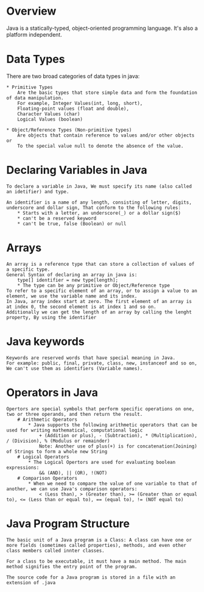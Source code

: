 # Overview
Java is a statically-typed, object-oriented programming language. It's also a platform independent.


# Data Types
There are two broad categories of data types in java:

    * Primitive Types
        Are the basic types that store simple data and form the foundation of data manipulation. 
        For example, Integer Values(int, long, short), 
        Floating-point values (float and double),
        Character Values (char)
        Logical Values (boolean)

    * Object/Reference Types (Non-primitive types)
        Are objects that contain reference to values and/or other objects or 
        To the special value null to denote the absence of the value.

# Declaring Variables in Java
    To declare a variable in Java, We must specify its name (also called an idetifier) and type. 

    An identifier is a name of any length, consisting of letter, digits, underscore and dollar sign, That conform to the following rules:
        * Starts with a letter, an underscore(_) or a dollar sign($)
        * can't be a reserved keyword
        * can't be true, false (Boolean) or null

# Arrays 
    An array is a reference type that can store a collection of values of a specific type.
    General Syntax of declaring an array in java is:
        type[] identifier = new type[length];
        * The type can be any primitive or Object/Reference type
    To refer to a specific element of an array, or to assign a value to an element, we use the variable name and its index.
    In Java, array index start at zero. The first element of an array is at index 0, the second element is at index 1 and so on.
    Additionally we can get the length of an array by calling the lenght property, By using the identifier

# Java keywords
    Keywords are reserved words that have special meaning in Java.
    For example: public, final, private, class, new, instanceof and so on, We can't use them as identifiers (Variable names).

# Operators in Java
    Opertors are special symbols that perform specific operations on one, two or three operands, and then return the result.
        # Arithmetic Operators 
            * Java supports the following arithmetic operators that can be used for writing mathematical, computational logic
                + (Addition or plus), - (Subtraction), * (Multiplication), / (Division), % (Modulus or remainder)
                Note: Another use of plus(+) is for concatenation(Joining) of Strings to form a whole new String
        # Logical Operators 
            * The Logical Opertors are used for evaluating boolean expressions:
                && (AND), || (OR), !(NOT)
        # Comparison Operators
            * When we need to compare the value of one variable to that of another, we can use Java's comparison operators:
                < (Less than), > (Greater than), >= (Greater than or equal to), <= (Less than or equal to), == (equal to), != (NOT equal to)

# Java Program Structure 
    The basic unit of a Java program is a Class: A class can have one or more fields (sometimes called properties), methods, and even other class members called innter classes.

    For a class to be executable, it must have a main method. The main method signifies the entry point of the program.
    
    The source code for a Java program is stored in a file with an extension of .java

